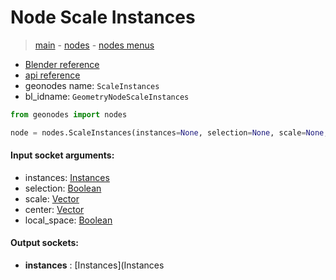 # Node Scale Instances

> [main](../structure.md) - [nodes](nodes.md) - [nodes menus](nodes_menus.md)

- [Blender reference](https://docs.blender.org/manual/en/latest/modeling/geometry_nodes/instances/scale_instances.html)
- [api reference](https://docs.blender.org/api/current/bpy.types.GeometryNodeScaleInstances.html)
- geonodes name: `ScaleInstances`
- bl_idname: `GeometryNodeScaleInstances`

```python
from geonodes import nodes

node = nodes.ScaleInstances(instances=None, selection=None, scale=None, center=None, local_space=None)
```

#### Input socket arguments:

- instances: [Instances](Instances.md)
- selection: [Boolean](Boolean.md)
- scale: [Vector](Vector.md)
- center: [Vector](Vector.md)
- local_space: [Boolean](Boolean.md)

#### Output sockets:

- **instances** : [Instances](Instances

